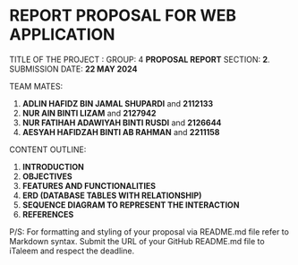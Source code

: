 # REPORT PROPOSAL FOR WEB APPLICATION
TITLE OF THE PROJECT :
GROUP: 4 **PROPOSAL REPORT**
SECTION: **2**. 
SUBMISSION DATE: **22 MAY 2024**

TEAM MATES:
1. **ADLIN HAFIDZ BIN JAMAL SHUPARDI** and **2112133**
2. **NUR AIN BINTI LIZAM** and **2127942**
3. **NUR FATIHAH ADAWIYAH BINTI RUSDI** and **2126644**
4. **AESYAH HAFIDZAH BINTI AB RAHMAN** and **2211158**

CONTENT OUTLINE:
1. **INTRODUCTION**
2. **OBJECTIVES**
3. **FEATURES AND FUNCTIONALITIES**
4. **ERD (DATABASE TABLES WITH RELATIONSHIP)**
5. **SEQUENCE DIAGRAM TO REPRESENT THE INTERACTION** 
6. **REFERENCES**

P/S: For formatting and styling of your proposal via README.md file refer to Markdown 
syntax. Submit the URL of your GitHub README.md file to iTaleem and respect the 
deadline.
